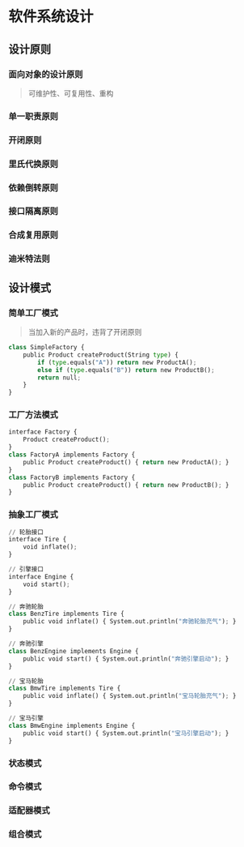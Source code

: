 # 软件系统设计

## 设计原则

### 面向对象的设计原则

> 可维护性、可复用性、重构

### 单一职责原则

### 开闭原则

### 里氏代换原则

### 依赖倒转原则

### 接口隔离原则

### 合成复用原则

### 迪米特法则

## 设计模式



### 简单工厂模式

> 当加入新的产品时，违背了开闭原则

```python
class SimpleFactory {
    public Product createProduct(String type) {
        if (type.equals("A")) return new ProductA();
        else if (type.equals("B")) return new ProductB();
        return null;
    }
}
```

### 工厂方法模式

```python
interface Factory {
    Product createProduct();
}
class FactoryA implements Factory {
    public Product createProduct() { return new ProductA(); }
}
class FactoryB implements Factory {
    public Product createProduct() { return new ProductB(); }
}
```

### 抽象工厂模式

```	python
// 轮胎接口
interface Tire {
    void inflate();
}

// 引擎接口
interface Engine {
    void start();
}

// 奔驰轮胎
class BenzTire implements Tire {
    public void inflate() { System.out.println("奔驰轮胎充气"); }
}

// 奔驰引擎
class BenzEngine implements Engine {
    public void start() { System.out.println("奔驰引擎启动"); }
}

// 宝马轮胎
class BmwTire implements Tire {
    public void inflate() { System.out.println("宝马轮胎充气"); }
}

// 宝马引擎
class BmwEngine implements Engine {
    public void start() { System.out.println("宝马引擎启动"); }
}
```



### 状态模式

### 命令模式

### 适配器模式

### 组合模式



